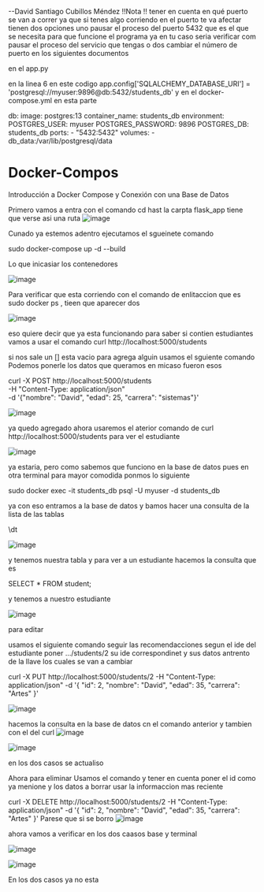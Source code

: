 --David Santiago Cubillos Méndez
!!Nota !!
tener en cuenta en qué puerto se van a correr ya que si tenes algo corriendo en el puerto te va afectar
tienen dos opciones uno pausar el proceso del puerto 5432 que es el que se necesita para que funcione el programa ya en tu caso seria verificar com pausar el proceso del servicio que tengas o dos cambiar el número de puerto en los siguientes documentos 

en el app.py 

en la linea 6 en este codigo app.config['SQLALCHEMY_DATABASE_URI'] = 'postgresql://myuser:9896@db:5432/students_db'
 y en el docker-compose.yml 
 en esta parte 
 
   db:
    image: postgres:13
    container_name: students_db
    environment:
      POSTGRES_USER: myuser
      POSTGRES_PASSWORD: 9896
      POSTGRES_DB: students_db
    ports:
      - "5432:5432"
    volumes:
      - db_data:/var/lib/postgresql/data



# Docker-Compos
Introducción a Docker Compose y Conexión con una Base de Datos

Primero vamos a entra con el comando cd hast la carpta flask_app tiene que verse asi una ruta 
![image](https://github.com/user-attachments/assets/4ea8a1ef-8397-4c96-a3b1-e6d7e78a4e12)

Cunado ya estemos adentro ejecutamos el sgueinete comando 

sudo docker-compose up -d --build
 
Lo que inicasiar los contenedores 

![image](https://github.com/user-attachments/assets/9430e846-71ad-4a58-b83e-39c5457a5325)

Para verificar que esta corriendo con el comando de enlitaccion que es 
sudo docker ps , tieen que aparecer dos 

![image](https://github.com/user-attachments/assets/e99b63c0-5e2c-4d39-88d7-fa87e96bee97)

eso quiere decir que ya esta funcionando para saber si contien estudiantes vamos a usar el comando 
curl http://localhost:5000/students

si nos sale un [] esta vacio para agrega alguin usamos el sguiente comando 
Podemos ponerle los datos que queramos en micaso fueron esos 

curl -X POST http://localhost:5000/students \
     -H "Content-Type: application/json" \
     -d '{"nombre": "David", "edad": 25, "carrera": "sistemas"}' 

![image](https://github.com/user-attachments/assets/6e5ad708-c849-42aa-a26d-379ce4ebcba7)


ya quedo agregado ahora usaremos el aterior comando de curl http://localhost:5000/students
para ver el estudiante 

![image](https://github.com/user-attachments/assets/80ef5553-fc8f-4cfd-85fa-d723b56a99a3)

ya estaria, pero como sabemos que funciono en la base de datos pues en otra terminal para mayor comodida ponmos lo siguiente 

sudo docker exec -it students_db psql -U myuser -d students_db

ya con eso entramos a la base de datos y bamos hacer una consulta de la lista de las tablas 

  \dt

  ![image](https://github.com/user-attachments/assets/3334e885-0d34-45f1-a2bd-6be7ca413528)

y tenemos nuestra tabla y para ver a un estudiante hacemos la consulta que es 

SELECT * FROM student;

y tenemos a nuestro estudiante 

![image](https://github.com/user-attachments/assets/f22cd3cd-9868-434d-8a47-6431dc19cc28)

para editar

usamos el siguiente comando seguir las recomendacciones segun el ide del estudiante poner .../students/2 su ide correspondinet y sus datos antrento de la llave los cuales se van a cambiar 

curl -X PUT http://localhost:5000/students/2 -H "Content-Type: application/json" -d '{ "id": 2,
"nombre": "David", "edad": 35, "carrera": "Artes" }'

![image](https://github.com/user-attachments/assets/ab82a9a3-a247-4dd0-b776-0b68c19d7dba)

hacemos la consulta en la base de datos cn el comando anterior y tambien con el del curl 
![image](https://github.com/user-attachments/assets/19c83c54-c431-46c2-bd8e-d1cd3a189142)

![image](https://github.com/user-attachments/assets/de065088-d7f6-4363-ac51-c96831948e98)

en los dos casos se actualiso 

Ahora para eliminar 
Usamos el comando y tener en cuenta poner el id como ya menione y los datos a borrar usar la informaccion mas reciente 

curl -X DELETE http://localhost:5000/students/2 -H "Content-Type: application/json" -d '{ "id": 2,
"nombre": "David", "edad": 35, "carrera": "Artes" }'
Parese que si se borro 
![image](https://github.com/user-attachments/assets/c53ea2e0-5980-463c-85cd-4865edf2b671)

ahora vamos a verificar en los dos caasos base y terminal 

![image](https://github.com/user-attachments/assets/1f79cb45-e184-4e9c-b9cb-d68aa45e3a4d)

![image](https://github.com/user-attachments/assets/be23a31c-179f-4a6b-a1fc-7ac112ec0834)

En los dos casos ya no esta


 





 
